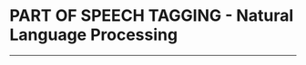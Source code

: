 # PART OF SPEECH TAGGING - Natural Language Processing
------------------------------------------------

